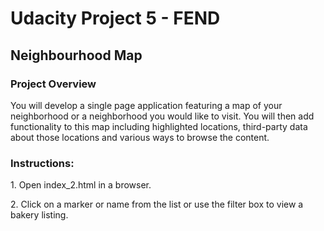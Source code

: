 <h1>Udacity Project 5 - FEND</h1>
<h2>Neighbourhood Map</h2>

<h3>Project Overview</h3>
You will develop a single page application featuring a map of your neighborhood or a neighborhood 
you would like to visit. You will then add functionality to this map including highlighted locations, 
third-party data about those locations and various ways to browse the content.

<h3>Instructions:</h3>
<p>1. Open index_2.html in a browser.</p>
<p>2. Click on a marker or name from the list or use the filter box to view a bakery listing.</p>

